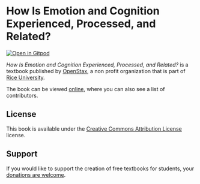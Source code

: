# How Is Emotion and Cognition Experienced, Processed, and Related?

[![Open in Gitpod](https://gitpod.io/button/open-in-gitpod.svg)](https://gitpod.io/from-referrer/)

_How Is Emotion and Cognition Experienced, Processed, and Related?_ is a textbook published by [OpenStax](https://openstax.org/), a non profit organization that is part of [Rice University](https://www.rice.edu/).

The book can be viewed [online](https://github.com/cnx-user-books/cnxbook-how-is-emotion-and-cognition-experienced-processed-and-related/releases/latest), where you can also see a list of contributors.

## License
This book is available under the [Creative Commons Attribution License](./LICENSE) license.

## Support
If you would like to support the creation of free textbooks for students, your [donations are welcome](https://riceconnect.rice.edu/donation/support-openstax-banner).
